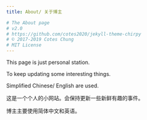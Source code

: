 ```yaml
---
title: About/ 关于博主

# The About page
# v2.0
# https://github.com/cotes2020/jekyll-theme-chirpy
# © 2017-2019 Cotes Chung
# MIT License
---
```


This page is just personal station.

To keep updating some interesting things.

Simplified Chinese/ English are used.


这是一个个人的小网站。会保持更新一些新鲜有趣的事件。

博主主要使用简体中文和英语。
